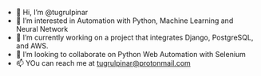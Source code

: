 - 👋 Hi, I’m @tugrulpinar
- 👀 I’m interested in Automation with Python, Machine Learning and Neural Network
- 🌱 I’m currently working on a project that integrates Django, PostgreSQL, and AWS. 
- 💞️ I’m looking to collaborate on Python Web Automation with Selenium 
- 📫 YOu can reach me at tugrulpinar@protonmail.com

<!---
tugrulpinar/tugrulpinar is a ✨ special ✨ repository because its `README.md` (this file) appears on your GitHub profile.
You can click the Preview link to take a look at your changes.
--->
